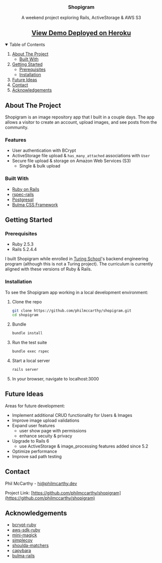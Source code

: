 <!-- PROJECT HEAD -->
<br />
<p align="center">
  <h3 align="center">Shopigram</h3>

  <p align="center">
    A weekend project exploring Rails, ActiveStorage & AWS S3
    <br />
    <h2 align="center">
      <a href="https://shopigram-app.herokuapp.com/">View Demo Deployed on Heroku</a>
    </h2>
  </p>
</p>

<!-- TABLE OF CONTENTS -->
<details open="open">
  <summary>Table of Contents</summary>
  <ol>
    <li>
      <a href="#about-the-project">About The Project</a>
      <ul>
        <li><a href="#built-with">Built With</a></li>
      </ul>
    </li>
    <li>
      <a href="#getting-started">Getting Started</a>
      <ul>
        <li><a href="#prerequisites">Prerequisites</a></li>
        <li><a href="#installation">Installation</a></li>
      </ul>
    </li>
    <li><a href="#future-ideas">Future Ideas</a></li>
    <li><a href="#contact">Contact</a></li>
    <li><a href="#acknowledgements">Acknowledgements</a></li>
  </ol>
</details>



<!-- ABOUT THE PROJECT -->
## About The Project

Shopigram is an image repository app that I built in a couple days. The app allows a visitor to create an account, upload images, and see posts from the community.

### Features

* User authentication with BCrypt
* ActiveStorage file upload & `has_many_attached` associations with `User`
* Secure file upload & storage on Amazon Web Services (S3)
  * Single & bulk upload

### Built With

* [Ruby on Rails](https://rubyonrails.org/)
* [rspec-rails](https://github.com/rspec/rspec-rails)
* [Postgresql](https://www.postgresql.org/)
* [Bulma CSS Framework](https://bulma.io/)

<!-- GETTING STARTED -->
## Getting Started

### Prerequisites
* Ruby 2.5.3
* Rails 5.2.4.4

I built Shopigram while enrolled in [Turing School](https://turing.io/)'s backend engineering program (although this is not a Turing project). The curriculum is currently aligned with these versions of Ruby & Rails.

### Installation

To see the Shopigram app working in a local development environment:

1. Clone the repo
   ```sh
   git clone https://github.com/philmccarthy/shopigram.git
   cd shopigram
   ```
2. Bundle
   ```sh
   bundle install
   ```
3. Run the test suite
    ```sh
    bundle exec rspec
    ```
4. Start a local server
   ```sh
   rails server
   ```
5. In your browser, navigate to localhost:3000

<!-- ROADMAP -->
## Future Ideas
Areas for future development:

* Implement additional CRUD functionality for Users & Images
* Improve image upload validations
* Expand user features
  * user show page with permissions
  * enhance secuity & privacy
* Upgrade to Rails 6
  * use ActiveStorage & image_processing features added since 5.2
* Optimize performance
* Improve sad path testing

<!-- CONTACT -->
## Contact

Phil McCarthy - [hi@philmcarthy.dev](mailto:hi@philmccarthy.dev)

Project Link: [https://github.com/philmccarthy/shopigram](https://github.com/philmccarthy/shopigram)



<!-- ACKNOWLEDGEMENTS -->
## Acknowledgements
* [bcrypt-ruby](https://github.com/codahale/bcrypt-ruby)
* [aws-sdk-ruby](https://github.com/aws/aws-sdk-ruby)
* [mini-magick](https://github.com/minimagick/minimagick)
* [simplecov](https://github.com/simplecov-ruby/simplecov)
* [shoulda-matchers](https://github.com/thoughtbot/shoulda-matchers)
* [capybara](https://github.com/teamcapybara/capybara)
* [bulma-rails](https://github.com/joshuajansen/bulma-rails)
